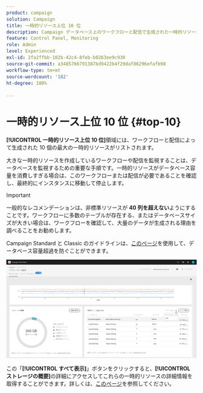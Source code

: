 ```yaml
---
product: campaign
solution: Campaign
title: 一時的リソース上位 10 位
description: Campaign データベース上のワークフローと配信で生成された一時的リソース上位 10 位をコントロールパネルで監視する方法を説明します。
feature: Control Panel, Monitoring
role: Admin
level: Experienced
exl-id: 2fa2ffbb-102b-42c4-8feb-b0263ee9c930
source-git-commit: a3485766791387bd9422b4f29daf86296efafb98
workflow-type: tm+mt
source-wordcount: '182'
ht-degree: 100%

---
```


# 一時的リソース上位 10 位 {#top-10}

**[!UICONTROL 一時的リソース上位 10 位]**&#x200B;領域には、ワークフローと配信によって生成された 10 個の最大の一時的リソースがリストされます。

大きな一時的リソースを作成しているワークフローや配信を監視することは、データベースを監視するための重要な手順です。一時的リソースがデータベース容量を消費しすぎる場合は、このワークフローまたは配信が必要であることを確認し、最終的にインスタンスに移動して停止します。

>[!IMPORTANT]
>
>一般的なレコメンデーションは、非標準リソースが **40 列を超えない**&#x200B;ようにすることです。ワークフローに多数のテーブルが存在する、またはデータベースサイズが大きい場合は、ワークフローを確認して、大量のデータが生成される理由を調べることをお勧めします。
>
>Campaign Standard と Classic のガイドラインは、[このページ](database-preventing-overload.md)を使用して、データベース容量超過を防ぐことができます。

![](assets/database-top10.png)

この「**[!UICONTROL すべて表示]**」ボタンをクリックすると、**[!UICONTROL ストレージの概要]**&#x200B;の詳細にアクセスしてこれらの一時的リソースの詳細情報を取得することができます。詳しくは、[このページ](database-storage-overview.md)を参照してください。
